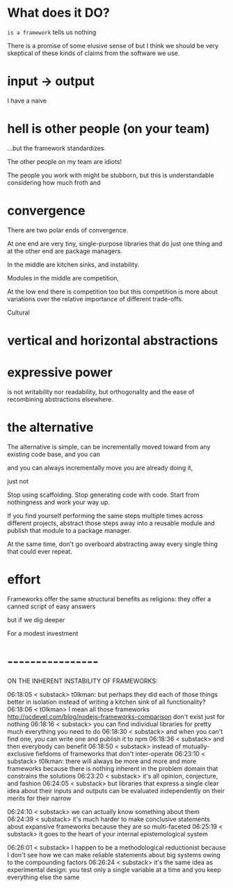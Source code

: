 # What does it DO?

`is a framework` tells us nothing

There is a promise of some elusive sense of
but I think we should be very skeptical of these kinds of claims from the
software we use.

# input -> output

I have a naive

# hell is other people (on your team)

...but the framework standardizes

The other people on my team are idiots!

The people you work with might be stubborn, but this is understandable
considering how much froth and 

# convergence

There are two polar ends of convergence.

At one end are very tiny, single-purpose libraries that do just one thing
and at the other end are package managers.

In the middle are kitchen sinks,
and instability.

Modules in the middle are
competition, 

At the low end there is competition too but this competition is more about
variations over the relative importance of different trade-offs.



Cultural

# vertical and horizontal abstractions

# expressive power

is not writability nor readability, but orthogonality and the ease of
recombining abstractions elsewhere.

# the alternative

The alternative is simple,
can be incrementally moved toward from any existing code base,
and you can


and you can always incrementally move 
you are already doing it, 

just not

Stop using scaffolding. Stop generating code with code.
Start from nothingness and work your way up.

If you find yourself performing the same steps multiple times across different
projects, abstract those steps away into a reusable module and publish that
module to a package manager.

At the same time, don't go overboard abstracting away every single thing that
could ever repeat.

# effort

Frameworks offer the same structural benefits as religions: they offer a canned
script of easy answers

but if we dig deeper

For a modest investment

# ----------------

ON THE INHERENT INSTABILITY OF FRAMEWORKS:

06:18:05 < substack> t0lkman: but perhaps they did each of those things better in isolation 
                     instead of writing a kitchen sink of all functionality?
06:18:06 < t0lkman> I mean all those frameworks 
                    http://ocdevel.com/blog/nodejs-frameworks-comparison don't exist just for 
                    nothing
06:18:16 < substack> you can find individual libraries for pretty much everything you need to 
                     do
06:18:30 < substack> and when you can't find one, you can write one and publish it to npm
06:18:36 < substack> and then everybody can benefit
06:18:50 < substack> instead of mutually-exclusive fiefdoms of frameworks that don't 
                     inter-operate
06:23:10 < substack> t0lkman: there will always be more and more and more frameworks because 
                     there is nothing inherent in the problem domain that constrains the 
                     solutions
06:23:20 < substack> it's all opinion, conjecture, and fashion
06:24:05 < substack> but libraries that express a single clear idea about their inputs and 
                     outputs can be evaluated independently on their merits for their narrow 

06:24:10 < substack> we can actually know something about them
06:24:39 < substack> it's much harder to make conclusive statements about expansive frameworks 
                     because they are so multi-faceted
06:25:19 < substack> it goes to the heart of your internal epistemological system

06:26:01 < substack> I happen to be a methodological reductionist because I don't see how we 
                     can make reliable statements about big systems owing to the compounding 
                     factors
06:26:24 < substack> it's the same idea as experimental design: you test only a single 
                     variable at a time and you keep everything else the same
